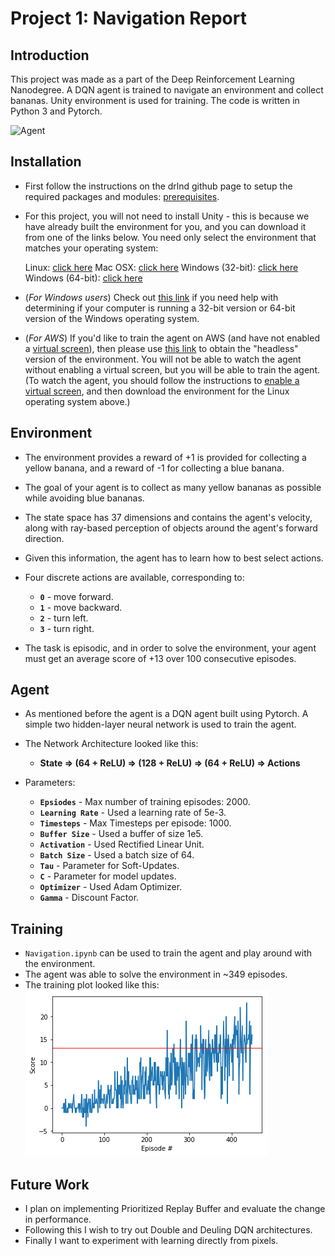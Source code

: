 # Project 1: Navigation Report

## Introduction

This project was made as a part of the Deep Reinforcement Learning Nanodegree. 
A DQN agent is trained to navigate an environment and collect bananas. Unity environment is used for training. 
The code is written in Python 3 and Pytorch.

![Agent](resources/banana.gif)

## Installation
- First follow the instructions on the drlnd github page to setup the required packages and modules: [prerequisites](https://github.com/udacity/deep-reinforcement-learning/#dependencies).
- For this project, you will not need to install Unity - this is because we have already built the environment for you, and you can download it from one of the links below. You need only select the environment that matches your operating system:

    Linux: [click here](https://s3-us-west-1.amazonaws.com/udacity-drlnd/P1/Banana/Banana_Linux.zip)
    Mac OSX: [click here](https://s3-us-west-1.amazonaws.com/udacity-drlnd/P1/Banana/Banana.app.zip)
    Windows (32-bit): [click here](https://s3-us-west-1.amazonaws.com/udacity-drlnd/P1/Banana/Banana_Windows_x86.zip)
    Windows (64-bit): [click here](https://s3-us-west-1.amazonaws.com/udacity-drlnd/P1/Banana/Banana_Windows_x86_64.zip)


- (_For Windows users_) Check out [this link](https://support.microsoft.com/en-us/help/15056/windows-32-64-bit-faq) if you need help with determining if your computer is running a 32-bit version or 64-bit version of the Windows operating system.

- (_For AWS_) If you'd like to train the agent on AWS (and have not enabled a [virtual screen](https://github.com/Unity-Technologies/ml-agents/blob/master/docs/Training-on-Amazon-Web-Service.md)), then please use [this link](https://s3-us-west-1.amazonaws.com/udacity-drlnd/P1/Banana/Banana_Linux_NoVis.zip) to obtain the "headless" version of the environment. You will not be able to watch the agent without enabling a virtual screen, but you will be able to train the agent. (To watch the agent, you should follow the instructions to [enable a virtual screen](https://github.com/Unity-Technologies/ml-agents/blob/master/docs/Training-on-Amazon-Web-Service.md), and then download the environment for the Linux operating system above.)

## Environment

- The environment provides a reward of +1 is provided for collecting a yellow banana, and a reward of -1 for collecting a blue banana. 
- The goal of your agent is to collect as many yellow bananas as possible while avoiding blue bananas.
- The state space has 37 dimensions and contains the agent's velocity, along with ray-based perception of objects around the agent's forward direction. 
- Given this information, the agent has to learn how to best select actions. 
- Four discrete actions are available, corresponding to:

    - **`0`** - move forward.
    - **`1`** - move backward.
    - **`2`** - turn left.
    - **`3`** - turn right.

- The task is episodic, and in order to solve the environment, your agent must get an average score of +13 over 100 consecutive episodes.

## Agent

- As mentioned before the agent is a DQN agent built using Pytorch. A simple two hidden-layer neural network is used to train the agent.
- The Network Architecture looked like this: 
    - **State => (64 + ReLU) => (128 + ReLU) => (64 + ReLU) => Actions**

- Parameters:

    - **`Epsiodes`** - Max number of training episodes: 2000.
    - **`Learning Rate`** - Used a learning rate of 5e-3.
    - **`Timesteps`** - Max Timesteps per episode: 1000.
    - **`Buffer Size`** - Used a buffer of size 1e5.
    - **`Activation`** - Used Rectified Linear Unit. 
    - **`Batch Size`** - Used a batch size of 64.
    - **`Tau`** - Parameter for Soft-Updates.
    - **`C`** - Parameter for model updates.
    - **`Optimizer`** - Used Adam Optimizer.
    - **`Gamma`** - Discount Factor.

## Training
- `Navigation.ipynb` can be used to train the agent and play around with the environment.
- The agent was able to solve the environment in ~349 episodes.
- The training plot looked like this:
![plot](resources/plot.jpg)

## Future Work
- I plan on implementing Prioritized Replay Buffer and evaluate the change in performance.
- Following this I wish to try out Double and Deuling DQN architectures.
 - Finally I want to experiment with learning directly from pixels.
    
    